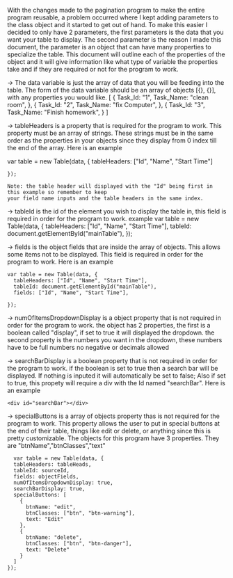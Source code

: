 With the changes made to the pagination program to make the entire program reusable, a problem occurred where I 
kept adding parameters to the class object and it started to get out of hand. To make this easier I decided
to only have 2 parameters, the first parameters is the data that you want your table to display. The second
parameter is the reason I made this document, the parameter is an object that can have many properties to 
specialize the table. This document will outline each of the properties of the object and it will give
information like what type of variable the properties take and if they are required or not for the program to
work.



-> The data variable is just the array of data that you will be feeding into the table.
   The form of the data variable should be an array of objects [{}, {}], with any properties 
   you would like. 
   [
    {
        Task_Id: "1",
        Task_Name: "clean room",
    },
    {
        Task_Id: "2",
        Task_Name: "fix Computer",
    },
    {
        Task_Id: "3",
        Task_Name: "Finish homework",
    }
   ]

-> tableHeaders is a property that is required for the program to work. This property must be an array
   of strings. These strings must be in the same order as the properties in your objects since they display
   from 0 index till the end of the array. Here is an example

   var table = new Table(data, {
      tableHeaders: ["Id", "Name", "Start Time"]

    });

    Note: the table header will displayed with the "Id" being first in this example so remember to keep
    your field name inputs and the table headers in the same index.

-> tableId is the id of the element you wish to display the table in, this field is required in order for 
   the program to work. example
   var table = new Table(data, {
      tableHeaders: ["Id", "Name", "Start Time"],
      tableId: document.getElementById("mainTable"),
    });

-> fields is the object fields that are inside the array of objects. This allows some items not to be displayed.
   This field is required in order for the program to work. Here is an example

    var table = new Table(data, {
      tableHeaders: ["Id", "Name", "Start Time"],
      tableId: document.getElementById("mainTable"),
      fields: ["Id", "Name", "Start Time"],
      
    });

-> numOfItemsDropdownDisplay is a object property that is not required in order for the program to work. 
   the object has 2 properties, the first is a boolean called "display", if set to true it will displayed
   the dropdown. the second property is the numbers you want in the dropdown, these numbers have to be
   full  numbers no negative or decimals allowed

   <div id="numOfItemsDisplay"></div>

   <script>
    var table = new Table(data, {
      tableHeaders: tableHeads,
      tableId: sourceId,
      fields: objectFields,
      numOfItemsDropdownDisplay: {
        display: true,
        numberList: ["5","10","15"]
      }
    });
   </script>

-> searchBarDisplay is a boolean property that is not required in order for the program to work. if
   the boolean is set to true then a search bar will be displayed. If nothing is inputed it will 
   automatically be set to false; Also if set to true, this propety will require a div with the Id 
   named "searchBar". Here is an example

    <div id="searchBar"></div>

   <script>
      var table = new Table(data, {
      tableHeaders: tableHeads,
      tableId: sourceId,
      fields: objectFields,
      numOfItemsDropdownDisplay: true,
      searchBarDisplay: true,
    });
   </script>

-> specialButtons is a array of objects property thas is not required for the program to work.
   This property allows the user to put in special buttons at the end of their table, things like
   edit or delete, or anything since this is pretty customizable. The objects for this program
   have 3 properties. They are "btnName","btnClasses","text"


      var table = new Table(data, {
      tableHeaders: tableHeads,
      tableId: sourceId,
      fields: objectFields,
      numOfItemsDropdownDisplay: true,
      searchBarDisplay: true,
      specialButtons: [
        {
          btnName: "edit",
          btnClasses: ["btn", "btn-warning"],
          text: "Edit"
        },
        {
          btnName: "delete",
          btnClasses: ["btn", "btn-danger"],
          text: "Delete"
        }
      ]
    });
    